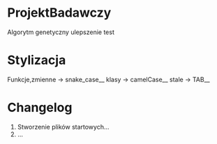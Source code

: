 # ProjektBadawczy
Algorytm genetyczny ulepszenie
test

# Stylizacja
Funkcje,zmienne -> snake_case__
klasy -> camelCase__
stale -> TAB__

# Changelog
1. Stworzenie plików startowych...
2. ...

